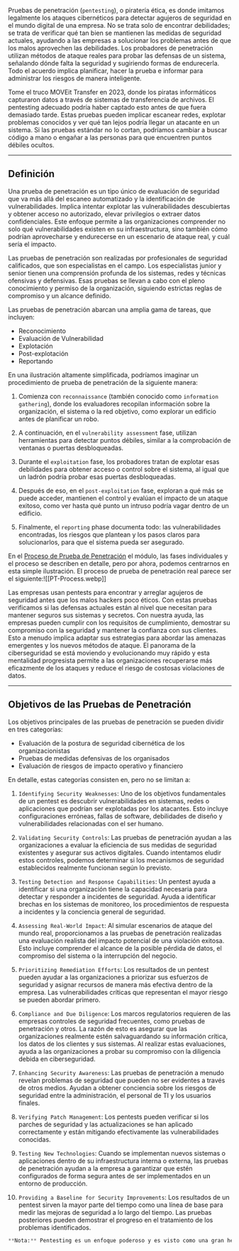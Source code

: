 Pruebas de penetración (```pentesting```), o piratería ética, es donde imitamos legalmente los ataques cibernéticos para detectar agujeros de seguridad en el mundo digital de una empresa. No se trata solo de encontrar debilidades; se trata de verificar qué tan bien se mantienen las medidas de seguridad actuales, ayudando a las empresas a solucionar los problemas antes de que los malos aprovechen las debilidades. Los probadores de penetración utilizan métodos de ataque reales para probar las defensas de un sistema, señalando dónde falta la seguridad y sugiriendo formas de endurecerla. Todo el acuerdo implica planificar, hacer la prueba e informar para administrar los riesgos de manera inteligente.

Tome el truco MOVEit Transfer en 2023, donde los piratas informáticos capturaron datos a través de sistemas de transferencia de archivos. El pentesting adecuado podría haber captado esto antes de que fuera demasiado tarde. Estas pruebas pueden implicar escanear redes, explotar problemas conocidos y ver qué tan lejos podría llegar un atacante en un sistema. Si las pruebas estándar no lo cortan, podríamos cambiar a buscar código a mano o engañar a las personas para que encuentren puntos débiles ocultos.

---

## Definición

Una prueba de penetración es un tipo único de evaluación de seguridad que va más allá del escaneo automatizado y la identificación de vulnerabilidades. Implica intentar explotar las vulnerabilidades descubiertas y obtener acceso no autorizado, elevar privilegios o extraer datos confidenciales. Este enfoque permite a las organizaciones comprender no solo qué vulnerabilidades existen en su infraestructura, sino también cómo podrían aprovecharse y endurecerse en un escenario de ataque real, y cuál sería el impacto.

Las pruebas de penetración son realizadas por profesionales de seguridad calificados, que son especialistas en el campo. Los especialistas junior y senior tienen una comprensión profunda de los sistemas, redes y técnicas ofensivas y defensivas. Esas pruebas se llevan a cabo con el pleno conocimiento y permiso de la organización, siguiendo estrictas reglas de compromiso y un alcance definido.

Las pruebas de penetración abarcan una amplia gama de tareas, que incluyen:

- Reconocimiento
- Evaluación de Vulnerabilidad
- Explotación
- Post-explotación
- Reportando

En una ilustración altamente simplificada, podríamos imaginar un procedimiento de prueba de penetración de la siguiente manera:

1. Comienza con `reconnaissance` (también conocido como `information gathering`), donde los evaluadores recopilan información sobre la organización, el sistema o la red objetivo, como explorar un edificio antes de planificar un robo.
    
2. A continuación, en el `vulnerability assessment` fase, utilizan herramientas para detectar puntos débiles, similar a la comprobación de ventanas o puertas desbloqueadas.
    
3. Durante el `exploitation` fase, los probadores tratan de explotar esas debilidades para obtener acceso o control sobre el sistema, al igual que un ladrón podría probar esas puertas desbloqueadas.
    
4. Después de eso, en el `post-exploitation` fase, exploran a qué más se puede acceder, mantienen el control y evalúan el impacto de un ataque exitoso, como ver hasta qué punto un intruso podría vagar dentro de un edificio.
    
5. Finalmente, el `reporting` phase documenta todo: las vulnerabilidades encontradas, los riesgos que plantean y los pasos claros para solucionarlos, para que el sistema pueda ser asegurado.
    

En el [Proceso de Prueba de Penetración](https://academy.hackthebox.com/module/details/90) el módulo, las fases individuales y el proceso se describen en detalle, pero por ahora, podemos centrarnos en esta simple ilustración. El proceso de prueba de penetración real parece ser el siguiente:![[PT-Process.webp]]

Las empresas usan pentests para encontrar y arreglar agujeros de seguridad antes que los malos hackers poco éticos. Con estas pruebas verificamos si las defensas actuales están al nivel que necesitan para mantener seguros sus sistemas y secretos. Con nuestra ayuda, las empresas pueden cumplir con los requisitos de cumplimiento, demostrar su compromiso con la seguridad y mantener la confianza con sus clientes. Esto a menudo implica adaptar sus estrategias para abordar las amenazas emergentes y los nuevos métodos de ataque. El panorama de la ciberseguridad se está moviendo y evolucionando muy rápido y esta mentalidad progresista permite a las organizaciones recuperarse más eficazmente de los ataques y reduce el riesgo de costosas violaciones de datos.

---

## Objetivos de las Pruebas de Penetración

Los objetivos principales de las pruebas de penetración se pueden dividir en tres categorías:

- Evaluación de la postura de seguridad cibernética de los organizacionistas
- Pruebas de medidas defensivas de los organisados
- Evaluación de riesgos de impacto operativo y financiero

En detalle, estas categorías consisten en, pero no se limitan a:

1. `Identifying Security Weaknesses`: Uno de los objetivos fundamentales de un pentest es descubrir vulnerabilidades en sistemas, redes o aplicaciones que podrían ser explotadas por los atacantes. Esto incluye configuraciones erróneas, fallas de software, debilidades de diseño y vulnerabilidades relacionadas con el ser humano.
    
2. `Validating Security Controls`: Las pruebas de penetración ayudan a las organizaciones a evaluar la eficiencia de sus medidas de seguridad existentes y asegurar sus activos digitales. Cuando intentamos eludir estos controles, podemos determinar si los mecanismos de seguridad establecidos realmente funcionan según lo previsto.
    
3. `Testing Detection and Response Capabilities`: Un pentest ayuda a identificar si una organización tiene la capacidad necesaria para detectar y responder a incidentes de seguridad. Ayuda a identificar brechas en los sistemas de monitoreo, los procedimientos de respuesta a incidentes y la conciencia general de seguridad.
    
4. `Assessing Real-World Impact`: Al simular escenarios de ataque del mundo real, proporcionamos a las pruebas de penetración realizadas una evaluación realista del impacto potencial de una violación exitosa. Esto incluye comprender el alcance de la posible pérdida de datos, el compromiso del sistema o la interrupción del negocio.
    
5. `Prioritizing Remediation Efforts`: Los resultados de un pentest pueden ayudar a las organizaciones a priorizar sus esfuerzos de seguridad y asignar recursos de manera más efectiva dentro de la empresa. Las vulnerabilidades críticas que representan el mayor riesgo se pueden abordar primero.
    
6. `Compliance and Due Diligence`: Los marcos regulatorios requieren de las empresas controles de seguridad frecuentes, como pruebas de penetración y otros. La razón de esto es asegurar que las organizaciones realmente estén salvaguardando su información crítica, los datos de los clientes y sus sistemas. Al realizar estas evaluaciones, ayuda a las organizaciones a probar su compromiso con la diligencia debida en ciberseguridad.
    
7. `Enhancing Security Awareness`: Las pruebas de penetración a menudo revelan problemas de seguridad que pueden no ser evidentes a través de otros medios. Ayudan a obtener conciencia sobre los riesgos de seguridad entre la administración, el personal de TI y los usuarios finales.
    
8. `Verifying Patch Management`: Los pentests pueden verificar si los parches de seguridad y las actualizaciones se han aplicado correctamente y están mitigando efectivamente las vulnerabilidades conocidas.
    
9. `Testing New Technologies`: Cuando se implementan nuevos sistemas o aplicaciones dentro de su infraestructura interna o externa, las pruebas de penetración ayudan a la empresa a garantizar que estén configurados de forma segura antes de ser implementados en un entorno de producción.
    
10. `Providing a Baseline for Security Improvements`: Los resultados de un pentest sirven la mayor parte del tiempo como una línea de base para medir las mejoras de seguridad a lo largo del tiempo. Las pruebas posteriores pueden demostrar el progreso en el tratamiento de los problemas identificados.

```python
**Nota:** Pentesting es un enfoque poderoso y es visto como una gran herramienta para las empresas para analizar y mejorar su seguridad general. Es importante recordar que proporciona solo una instantánea de las medidas de seguridad de una organización en el momento específico en que se realizó el pentest. Las pruebas regulares son obligatorias para garantizar un entorno de infraestructura seguro y deben combinarse con prácticas de seguridad continuas.
 ```